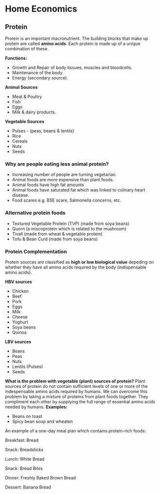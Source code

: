# Home Economics
## Protein
Protein is an important macronutrient. The building blocks that make up protein are called **amino acids**. Each protein is made up of a unique combination of these.

**Functions:**
- Growth and Repair of body tissues, muscles and bloodcells.
- Maintenance of the body.
- Energy (secondary source).

**Animal Sources**
- Meat & Poultry
- Fish
- Eggs
- Milk & dairy products.
  
**Vegetable Sources**
- Pulses - (peas, beans & lentils)
- Rice
- Cereals
- Nuts
- Seeds

  
### Why are people eating less animal protein?
- Increasing number of people are turning vegetarian.
- Animal foods are more expensive than plant foods.
- Animal foods have high fat amounts
- Animal foods have saturated fat which was linked to colinary heart disease.
- Food scares e.g. BSE scare, Salmonella concerns, etc.
    
### Alternative protein foods
- Textured Vegetable Protein (TVP) (made from soya beans)
- Quorn (a miscoprotein which is related to the mushroom)
- Tivall (made from wheat & vegetable protein)
- Tofu & Bean Curd (made from soya beans)

### Protein Complementation
  Protein sources are classified as **high or low biological value** depeding on whether they have all amino acids required by the body (indispensable amino acids).

**HBV sources**
- Chicken
- Beef
- Pork
- Eggs
- Milk
- Cheese
- Yoghurt
- Soya beans
- Quinoa

**LBV sources**
- Beans
- Peas
- Nuts
- Lentils (Pulses)
- Seeds

  
**What is the problem with vegetable (plant) sources of protein?**
Plant sources of protein do not contain sufficient levels of one or more of the indespensable amino acids required by humans.
We can overcome this problem by taking a mixture of proteins from plant foods together. They compliment each other by supplying the full range of essential amino acids needed by humans. **Examples:**

- Beans on toast
- Spicy bean soup and wheaten

An example of a one-day meal plan which contains protein-rich foods:

Breakfast: Bread

Snack: Breadsticks

Lunch: White Bread

Snack: Bread Bites

Dinner: Freshly Baked Brown Bread

Dessert: Banana Bread
  
